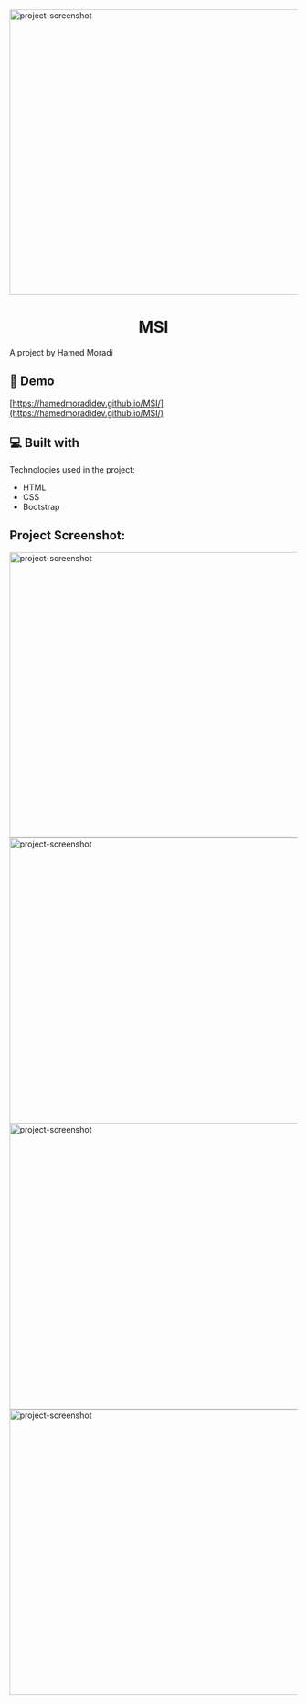 <img src="https://github.com/user-attachments/assets/cc6cb010-bbbc-45f8-acdb-8e22ddd17978" alt="project-screenshot" width="1000" height="500/">

<h1 align="center" id="title">MSI</h1>
<p id="description">A project by Hamed Moradi</p>

<h2>🚀 Demo</h2>

[https://hamedmoradidev.github.io/MSI/](https://hamedmoradidev.github.io/MSI/)

<h2>💻 Built with</h2>

Technologies used in the project:

*   HTML
*   CSS
*   Bootstrap


<h2>Project Screenshot:</h2>
<img src="https://github.com/user-attachments/assets/cc6cb010-bbbc-45f8-acdb-8e22ddd17978" alt="project-screenshot" width="1000" height="500/">
<img src="https://github.com/user-attachments/assets/b3b69f24-4156-4f31-99bc-7861ea99d6d1" alt="project-screenshot" width="1000" height="500/">
<img src="https://github.com/user-attachments/assets/d4565715-7202-4648-8b57-c096fc41d178" alt="project-screenshot" width="1000" height="500/">
<img src="https://github.com/user-attachments/assets/ac847456-0174-4cee-a019-4bdba53fe133" alt="project-screenshot" width="1000" height="500/">




  
  

